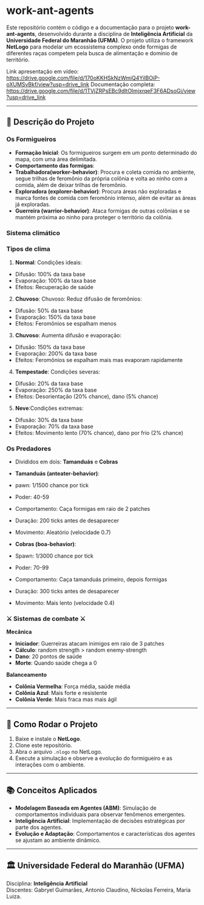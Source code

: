 # work-ant-agents

Este repositório contém o código e a documentação para o projeto **work-ant-agents**, desenvolvido durante a disciplina de **Inteligência Artificial** da **Universidade Federal do Maranhão (UFMA)**. O projeto utiliza o framework **NetLogo** para modelar um ecossistema complexo onde formigas de diferentes raças competem pela busca de alimentação e domínio de território.

Link apresentação em vídeo: https://drive.google.com/file/d/170oKKHSkNzWmiQ4YiIBOiP-oXUMSvBkf/view?usp=drive_link
Documentação completa: https://drive.google.com/file/d/1TVjZRPsEBc9dltOImjxrqeF3F6ADsoGi/view?usp=drive_link

---

## 🐜 **Descrição do Projeto**

### **Os Formigueiros**

- **Formação Inicial**: Os formigueiros surgem em um ponto determinado do mapa, com uma área delimitada.
- **Comportamento das formigas**:
- **Trabalhadora(worker-behavior)**: Procura e coleta comida no ambiente, segue trilhas de feromônio da própria colônia e volta ao ninho com a comida, além de deixar trilhas de feromônio.
- **Exploradora (explorer-behavior)**: Procura áreas não exploradas e marca fontes de comida com feromônio intenso, além de evitar as áreas já exploradas.
- **Guerreira (warrior-behavior)**: Ataca formigas de outras colônias e se mantém próxima ao ninho para proteger o território da colônia.

### **Sistema climático**

### **Tipos de clima**

1. **Normal**: Condições ideais:

- Difusão: 100% da taxa base
- Evaporação: 100% da taxa base
- Efeitos: Recuperação de saúde

2. **Chuvoso**: Chuvoso: Reduz difusão de feromônios:

- Difusão: 50% da taxa base
- Evaporação: 150% da taxa base
- Efeitos: Feromônios se espalham menos

3. **Chuvoso**: Aumenta difusão e evaporação:

- Difusão: 150% da taxa base
- Evaporação: 200% da taxa base
- Efeitos: Feromônios se espalham mais mas evaporam rapidamente

4. **Tempestade**: Condições severas:

- Difusão: 20% da taxa base
- Evaporação: 250% da taxa base
- Efeitos: Desorientação (20% chance), dano (5% chance)

5. **Neve**:Condições extremas:

- Difusão: 30% da taxa base
- Evaporação: 70% da taxa base
- Efeitos: Movimento lento (70% chance), dano por frio (2% chance)

### **Os Predadores**

- Divididos em dois: **Tamanduás** e **Cobras**

- **Tamanduás (anteater-behavior)**:
- pawn: 1/1500 chance por tick
- Poder: 40-59
- Comportamento: Caça formigas em raio de 2 patches
- Duração: 200 ticks antes de desaparecer
- Movimento: Aleatório (velocidade 0.7)

- **Cobras (boa-behavior)**:
- Spawn: 1/3000 chance por tick
- Poder: 70-99
- Comportamento: Caça tamanduás primeiro, depois formigas
- Duração: 300 ticks antes de desaparecer
- Movimento: Mais lento (velocidade 0.4)

### ⚔️ **Sistemas de combate** ⚔️

**Mecânica**

- **Iniciador**: Guerreiras atacam inimigos em raio de 3 patches
- **Cálculo**: random strength > random enemy-strength
- **Dano**: 20 pontos de saúde
- **Morte**: Quando saúde chega a 0

**Balanceamento**

- **Colônia Vermelha**: Força média, saúde média
- **Colônia Azul**: Mais forte e resistente
- **Colônia Verde**: Mais fraca mas mais ágil

---

## 🚀 **Como Rodar o Projeto**

1. Baixe e instale o **NetLogo**.
2. Clone este repositório.
3. Abra o arquivo `.nlogo` no NetLogo.
4. Execute a simulação e observe a evolução do formigueiro e as interações com o ambiente.

---

## 📚 **Conceitos Aplicados**

- **Modelagem Baseada em Agentes (ABM)**: Simulação de comportamentos individuais para observar fenômenos emergentes.
- **Inteligência Artificial**: Implementação de decisões estratégicas por parte dos agentes.
- **Evolução e Adaptação**: Comportamentos e características dos agentes se ajustam ao ambiente dinâmico.

---

## 🏛 **Universidade Federal do Maranhão (UFMA)**

Disciplina: **Inteligência Artificial**  
Discentes: Gabryel Guimarães, Antonio Claudino, Nickolas Ferreira, Maria Luiza.
